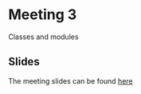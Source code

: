 # Meeting 3
Classes and modules

## Slides
The meeting slides can be found [here](https://slides.com/mrjman/meeting-3)
